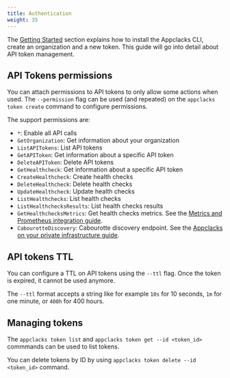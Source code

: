 ```yaml
---
title: Authentication
weight: 35
---
```


The [Getting Started](/getting-started/) section explains how to install the Appclacks CLI, create an organization and a new token. This guide will go into detail about API token management.

## API Tokens permissions

You can attach permissions to API tokens to only allow some actions when used. The `--permission` flag can be used (and repeated) on the `appclacks token create` command to configure permissions.

The support permissions are:

- `*`: Enable all API calls
- `GetOrganization`: Get information about your organization
- `ListAPITokens`: List API tokens
- `GetAPIToken`: Get information about a specific API token
- `DeleteAPIToken`: Delete API tokens
- `GetHealthcheck`: Get information about a specific API token
- `CreateHealthcheck`: Create health checks
- `DeleteHealthcheck`: Delete health checks
- `UpdateHealthcheck`: Update health checks
- `ListHealthchecks`: List health checks
- `ListHealthchecksResults`: List health checks results
- `GetHealthchecksMetrics`: Get health checks metrics. See the [Metrics and Prometheus integration guide](/guides/metrics/).
- `CabourotteDiscovery`: Cabourotte discovery endpoint. See the [Appclacks on your private infrastructure guide](/guides/private-infrastructure/).

## API tokens TTL

You can configure a TTL on API tokens using the `--ttl` flag. Once the token is expired, it cannot be used anymore.

The `--ttl` format accepts a string like for example `10s` for 10 seconds, `1m` for one minute, or `400h` for 400 hours.

## Managing tokens

The `appclacks token list` and `appclacks token get --id <token_id>` commmands can be used to list tokens.

You can delete tokens by ID by using `appclacks token delete --id <token_id>` command.
